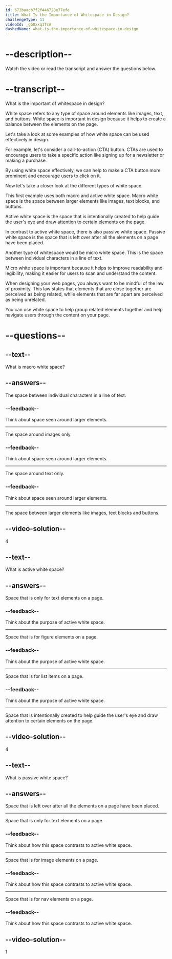 ```yaml
---
id: 672baacb7f2f446728e77efe
title: What Is the Importance of Whitespace in Design?
challengeType: 11
videoId: _gG8xxq1TcA
dashedName: what-is-the-importance-of-whitespace-in-design
---
```


# --description--

Watch the video or read the transcript and answer the questions below.

# --transcript--

What is the important of whitespace in design?

White space refers to any type of space around elements like images, text, and buttons. White space is important in design because it helps to create a balance between the elements on the page.

Let's take a look at some examples of how white space can be used effectively in design.

For example, let's consider a call-to-action (CTA) button. CTAs are used to encourage users to take a specific action like signing up for a newsletter or making a purchase.

By using white space effectively, we can help to make a CTA button more prominent and encourage users to click on it.

Now let's take a closer look at the different types of white space.

This first example uses both macro and active white space. Macro white space is the space between larger elements like images, text blocks, and buttons.

Active white space is the space that is intentionally created to help guide the user's eye and draw attention to certain elements on the page.

In contrast to active white space, there is also passive white space. Passive white space is the space that is left over after all the elements on a page have been placed.

Another type of whitespace would be micro white space. This is the space between individual characters in a line of text.

Micro white space is important because it helps to improve readability and legibility, making it easier for users to scan and understand the content.

When designing your web pages, you always want to be mindful of the law of proximity. This law states that elements that are close together are perceived as being related, while elements that are far apart are perceived as being unrelated.

You can use white space to help group related elements together and help navigate users through the content on your page.

# --questions--

## --text--

What is macro white space?

## --answers--

The space between individual characters in a line of text.

### --feedback--

Think about space seen around larger elements.

---

The space around images only.

### --feedback--

Think about space seen around larger elements.

---

The space around text only.

### --feedback--

Think about space seen around larger elements.

---

The space between larger elements like images, text blocks and buttons.

## --video-solution--

4

## --text--

What is active white space?

## --answers--

Space that is only for text elements on a page.

### --feedback--

Think about the purpose of active white space.

---

Space that is for figure elements on a page.

### --feedback--

Think about the purpose of active white space.

---

Space that is for list items on a page.

### --feedback--

Think about the purpose of active white space.

---

Space that is intentionally created to help guide the user's eye and draw attention to certain elements on the page.

## --video-solution--

4

## --text--

What is passive white space?

## --answers--

Space that is left over after all the elements on a page have been placed.

---

Space that is only for text elements on a page.

### --feedback--

Think about how this space contrasts to active white space.

---

Space that is for image elements on a page.

### --feedback--

Think about how this space contrasts to active white space.

---

Space that is for nav elements on a page.

### --feedback--

Think about how this space contrasts to active white space.

## --video-solution--

1
